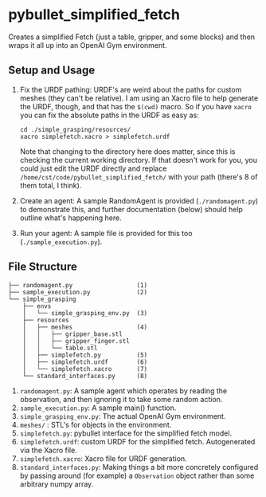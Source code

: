# pybullet_simplified_fetch

Creates a simplified Fetch (just a table, gripper, and some blocks) and then wraps it all up into an OpenAI Gym environment.

## Setup and Usage
1. Fix the URDF pathing: URDF's are weird about the paths for custom meshes
   (they can't be relative). I am using an Xacro file to help generate the
   URDF, though, and that has the `$(cwd)` macro. So if you have `xacro` you
   can fix the absolute paths in the URDF as easy as:
   ```
   cd ./simple_grasping/resources/
   xacro simplefetch.xacro > simplefetch.urdf
   ```
   Note that changing to the directory here does matter, since this is checking the
   current working directory.  If that doesn't work for you, you could just edit
   the URDF directly and replace `/home/cst/code/pybullet_simplified_fetch/` with
   your path (there's 8 of them total, I think).

2. Create an agent: A sample RandomAgent is provided (`./randomagent.py`) to
   demonstrate this, and further documentation (below) should help outline
   what's happening here.

3. Run your agent: A sample file is provided for this too (`./sample_execution.py`).

## File Structure
```
├── randomagent.py                  (1)
├── sample_execution.py             (2)
└── simple_grasping
    ├── envs
    │   └── simple_grasping_env.py  (3)
    ├── resources
    │   ├── meshes                  (4)
    │   │   ├── gripper_base.stl
    │   │   ├── gripper_finger.stl
    │   │   └── table.stl
    │   ├── simplefetch.py          (5)
    │   ├── simplefetch.urdf        (6)
    │   └── simplefetch.xacro       (7)
    └── standard_interfaces.py      (8)
```

1. `randomagent.py`: A sample agent which operates by reading the observation,
   and then ignoring it to take some random action.
2. `sample_execution.py`: A sample main() function.
3. `simple_grasping_env.py`: The actual OpenAI Gym environment.
4. `meshes/` : STL's for objects in the environment.
5. `simplefetch.py`: pybullet interface for the simplified fetch model.
6. `simplefetch.urdf`: custom URDF for the simplified fetch. Autogenerated via
   the Xacro file.
7. `simplefetch.xacro`: Xacro file for URDF generation.
8. `standard_interfaces.py`: Making things a bit more concretely configured by
   passing around (for example) a `Observation` object rather than some
   arbitrary numpy array.
